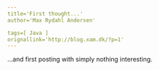 ```yaml
---
title='First thought...'
author='Max Rydahl Andersen'

tags=[ Java ]
orignallink='http://blog.xam.dk/?p=1'
---
```

<div><p>...and first posting with simply nothing interesting.</p></div>
